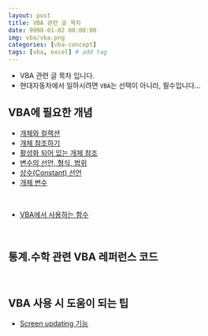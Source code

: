 ```yaml
---
layout: post
title: VBA 관련 글 목차
date: 9998-01-02 00:00:00
img: vba/vba.png
categories: [vba-concept] 
tags: [vba, excel] # add tag
---
```


- VBA 관련 글 목차 입니다.
- 현대자동차에서 일하시려면 `VBA`는 선택이 아니라, 필수입니다...

## VBA에 필요한 개념

- [개체와 컬렉션](https://gaussian37.github.io/vba-concept-object_and_collection/)
- [개체 참조하기](https://gaussian37.github.io/vba-concept-refer_object/)
- [활성화 되어 있는 개체 참조](https://gaussian37.github.io/vba-concept-active_object/)
- [변수의 선언, 형식, 범위](https://gaussian37.github.io/vba-concept-variable/)
- [상수(Constant) 선언](https://gaussian37.github.io/vba-concept-constant/)
- [개체 변수](https://gaussian37.github.io/vba-concept-object_variable/)

<br>

- [VBA에서 사용하는 함수](https://gaussian37.github.io/vba-concept-vba_functions/)

<br>

## 통계.수학 관련 VBA 레퍼런스 코드

<br>

## VBA 사용 시 도움이 되는 팁

- [Screen updating 기능](https://gaussian37.github.io/vba-etc-screenupdating/)
